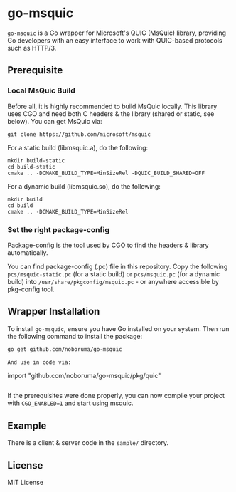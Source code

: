 # go-msquic

`go-msquic` is a Go wrapper for Microsoft's QUIC (MsQuic) library, providing Go developers with an easy interface to work with QUIC-based protocols such as HTTP/3.

## Prerequisite

### Local MsQuic Build

Before all, it is highly recommended to build MsQuic locally.
This library uses CGO and need both C headers & the library (shared or static, see below).
You can get MsQuic via:

```
git clone https://github.com/microsoft/msquic
```

For a static build (libmsquic.a), do the following:

```
mkdir build-static
cd build-static
cmake .. -DCMAKE_BUILD_TYPE=MinSizeRel -DQUIC_BUILD_SHARED=OFF
```

For a dynamic build (libmsquic.so), do the following:

```
mkdir build
cd build
cmake .. -DCMAKE_BUILD_TYPE=MinSizeRel
```


### Set the right package-config

Package-config is the tool used by CGO to find the headers & library automatically.

You can find package-config (.pc) file in this repository. Copy the following `pcs/msquic-static.pc` (for a static build) or `pcs/msquic.pc` (for a dynamic build) into `/usr/share/pkgconfig/msquic.pc` - or anywhere accessible by pkg-config tool.

## Wrapper Installation

To install `go-msquic`, ensure you have Go installed on your system. Then run the following command to install the package:

```bash
go get github.com/noboruma/go-msquic

And use in code via:
```
import "github.com/noboruma/go-msquic/pkg/quic"
```
```
If the prerequisites were done properly, you can now compile your project with `CGO_ENABLED=1` and start using msquic.

## Example

There is a client & server code in the `sample/` directory.

## License

MIT License

